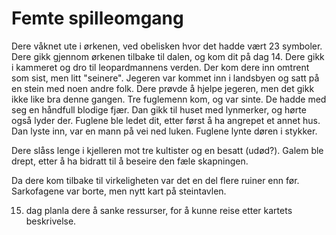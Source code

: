 # Femte spilleomgang

Dere våknet ute i ørkenen, ved obelisken hvor det hadde vært 23 symboler. Dere gikk gjennom ørkenen tilbake til dalen, og kom dit på dag 14. Dere gikk i kammeret og dro til leopardmannens verden. Der kom dere inn omtrent som sist, men litt "seinere". Jegeren var kommet inn i landsbyen og satt på en stein med noen andre folk. Dere prøvde å hjelpe jegeren, men det gikk ikke like bra denne gangen. Tre fuglemenn kom, og var sinte. De hadde med seg en håndfull blodige fjær. Dan gikk til huset med lynmerker, og hørte også lyder der. Fuglene ble ledet dit, etter først å ha angrepet et annet hus. Dan lyste inn, var en mann på vei ned luken. Fuglene lynte døren i stykker. 

Dere slåss lenge i kjelleren mot tre kultister og en besatt (udød?). Galem ble drept, etter å ha bidratt til å beseire den fæle skapningen.

Da dere kom tilbake til virkeligheten var det en del flere ruiner enn før. Sarkofagene var borte, men nytt kart på steintavlen. 

15. dag planla dere å sanke ressurser, for å kunne reise etter kartets beskrivelse.

